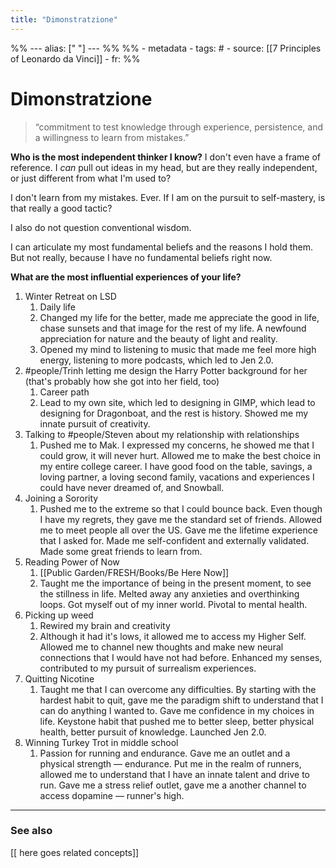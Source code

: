 ```yaml
---
title: "Dimonstratzione"
---
```



%% ---
alias: [" "]
--- %%
%% - metadata
	- tags: #
	- source: [[7 Principles of Leonardo da Vinci]]
	- fr: 
%%

# Dimonstratzione

>  “commitment to test knowledge through experience, persistence, and a willingness to learn from mistakes.”

**Who is the most independent thinker I know?**
I don't even have a frame of reference. I *can* pull out ideas in my head, but are they really independent, or just different from what I'm used to?

I don't learn from my mistakes. Ever. If I am on the pursuit to self-mastery, is that really a good tactic?

I also do not question conventional wisdom. 

I can articulate my most fundamental beliefs and the reasons I hold them. But not really, because I have no fundamental beliefs right now. 

**What are the most influential experiences of your life?**
1. Winter Retreat on LSD
	1. Daily life
	2. Changed my life for the better, made me appreciate the good in life, chase sunsets and that image for the rest of my life. A newfound appreciation for nature and the beauty of light and reality. 
	3. Opened my mind to listening to music that made me feel more high energy, listening to more podcasts, which led to Jen 2.0.
2. #people/Trinh letting me design the Harry Potter background for her (that's probably how she got into her field, too)
	1. Career path
	2. Lead to my own site, which led to designing in GIMP, which lead to designing for Dragonboat, and the rest is history. Showed me my innate pursuit of creativity.
3. Talking to #people/Steven about my relationship with relationships
	1. Pushed me to Mak. I expressed my concerns, he showed me that I could grow, it will never hurt. Allowed me to make the best choice in my entire college career. I have good food on the table, savings, a loving partner, a loving second family, vacations and experiences I could have never dreamed of, and Snowball. 
4. Joining a Sorority
	1. Pushed me to the extreme so that I could bounce back. Even though I have my regrets, they gave me the standard set of friends. Allowed me to meet people all over the US. Gave me the lifetime experience that I asked for. Made me self-confident and externally validated. Made some great friends to learn from. 
5. Reading Power of Now
	1. [[Public Garden/FRESH/Books/Be Here Now]]
	2. Taught me the importance of being in the present moment, to see the stillness in life. Melted away any anxieties and overthinking loops. Got myself out of my inner world. Pivotal to mental health. 
6. Picking up weed
	1. Rewired my brain and creativity
	2. Although it had it's lows, it allowed me to access my Higher Self. Allowed me to channel new thoughts and make new neural connections that I would have not had before. Enhanced my senses, contributed to my pursuit of surrealism experiences. 
7. Quitting Nicotine
	1. Taught me that I can overcome any difficulties. By starting with the hardest habit to quit, gave me the paradigm shift to understand that I can do anything I wanted to. Gave me confidence in my choices in life. Keystone habit that pushed me to better sleep, better physical health, better pursuit of knowledge. Launched Jen 2.0.
8. Winning Turkey Trot in middle school
	1. Passion for running and endurance. Gave me an outlet and a physical strength — endurance. Put me in the realm of runners, allowed me to understand that I have an innate talent and drive to run. Gave me a stress relief outlet, gave me a another channel to access dopamine — runner's high. 


-------------
### See also
[[ here goes related concepts]]

